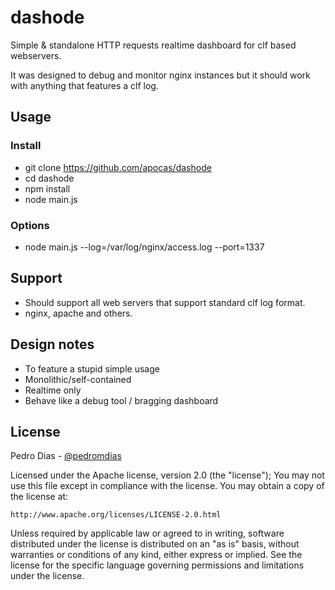 # dashode

Simple & standalone HTTP requests realtime dashboard for clf based webservers.

It was designed to debug and monitor nginx instances but it should work with anything that features a clf log.

## Usage

### Install

 * git clone https://github.com/apocas/dashode
 * cd dashode
 * npm install
 * node main.js

### Options

 * node main.js --log=/var/log/nginx/access.log --port=1337

## Support

 * Should support all web servers that support standard clf log format.
 * nginx, apache and others.

## Design notes

 * To feature a stupid simple usage
 * Monolithic/self-contained
 * Realtime only
 * Behave like a debug tool / bragging dashboard

## License

Pedro Dias - [@pedromdias](https://twitter.com/pedromdias)

Licensed under the Apache license, version 2.0 (the "license"); You may not use this file except in compliance with the license. You may obtain a copy of the license at:

    http://www.apache.org/licenses/LICENSE-2.0.html

Unless required by applicable law or agreed to in writing, software distributed under the license is distributed on an "as is" basis, without warranties or conditions of any kind, either express or implied. See the license for the specific language governing permissions and limitations under the license.
